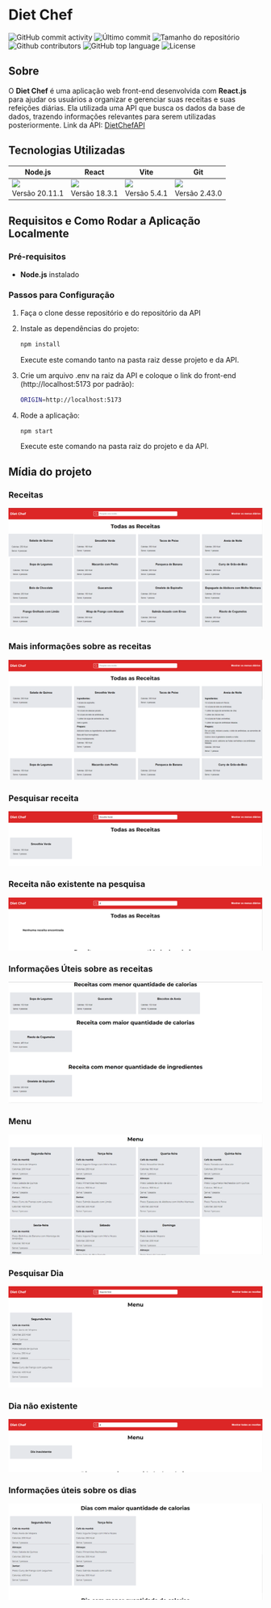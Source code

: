 # Diet Chef

<div>
    <img alt="GitHub commit activity" src="https://img.shields.io/github/commit-activity/t/guilhermevnbraga/diet-chef">
    <img alt="Último commit" src="https://img.shields.io/github/last-commit/guilhermevnbraga/diet-chef">
    <img alt="Tamanho do repositório" src="https://img.shields.io/github/repo-size/guilhermevnbraga/diet-chef">
    <img alt="Github contributors" src="https://img.shields.io/github/contributors/guilhermevnbraga/diet-chef">
    <img alt="GitHub top language" src="https://img.shields.io/github/languages/top/guilhermevnbraga/diet-chef">
    <img alt="License" src="https://img.shields.io/github/license/guilhermevnbraga/diet-chef">
</div>

## Sobre

O **Diet Chef** é uma aplicação web front-end desenvolvida com **React.js** para ajudar os usuários a organizar e gerenciar suas receitas e suas refeições diárias. Ela utilizada uma API que busca os dados da base de dados, trazendo informações relevantes para serem utilizadas posteriormente. Link da API: [DietChefAPI](https://github.com/guilhermevnbraga/DietChefAPI)

## Tecnologias Utilizadas

| Node.js                                                                                                      | React                                                                                                      | Vite                                                                                                     | Git                                                                                                      |
| ------------------------------------------------------------------------------------------------------------ | ---------------------------------------------------------------------------------------------------------- | -------------------------------------------------------------------------------------------------------- | -------------------------------------------------------------------------------------------------------- |
| <a href="https://skillicons.dev"><img src="https://skillicons.dev/icons?i=nodejs" /></a> <br> Versão 20.11.1 | <a href="https://skillicons.dev"><img src="https://skillicons.dev/icons?i=react" /></a> <br> Versão 18.3.1 | <a href="https://skillicons.dev"><img src="https://skillicons.dev/icons?i=vite" /></a> <br> Versão 5.4.1 | <a href="https://skillicons.dev"><img src="https://skillicons.dev/icons?i=git" /></a> <br> Versão 2.43.0 |

## Requisitos e Como Rodar a Aplicação Localmente

### Pré-requisitos

-   **Node.js** instalado

### Passos para Configuração

1. Faça o clone desse repositório e do repositório da API

2. Instale as dependências do projeto:

    ```bash
    npm install
    ```

    Execute este comando tanto na pasta raiz desse projeto e da API.

3. Crie um arquivo .env na raiz da API e coloque o link do front-end (http://localhost:5173 por padrão):

    ```bash
    ORIGIN=http://localhost:5173
    ```

4. Rode a aplicação:
    ```bash
    npm start
    ```
    Execute este comando na pasta raiz do projeto e da API.

## Mídia do projeto

### Receitas

![Receitas](imgs/receitas.PNG)

### Mais informações sobre as receitas

![+info](imgs/receitasAbertas.PNG)

### Pesquisar receita

![pesquisareceita](imgs/pesquisarReceita.PNG)

### Receita não existente na pesquisa

![erropesquisareceita](imgs/erroPesquisaReceita.PNG)

### Informações Úteis sobre as receitas

![info](imgs/informacaoUtil.PNG)

### Menu

![menu](imgs/menu.PNG)

### Pesquisar Dia

![pesquisadia](imgs/pesquisaDia.PNG)

### Dia não existente

![erropesquisadia](imgs/erroPesquisaDia.PNG)

### Informações úteis sobre os dias

![infodias](imgs/informacoesUteis.PNG)
